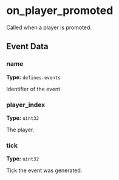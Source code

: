 # on_player_promoted

Called when a player is promoted.

## Event Data

### name

**Type:** `defines.events`

Identifier of the event

### player_index

**Type:** `uint32`

The player.

### tick

**Type:** `uint32`

Tick the event was generated.

